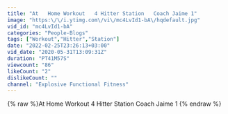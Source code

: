 ```yaml
---
title: "At   Home Workout   4 Hitter Station   Coach Jaime 1"
image: "https:\/\/i.ytimg.com\/vi\/mc4LvId1-bA\/hqdefault.jpg"
vid_id: "mc4LvId1-bA"
categories: "People-Blogs"
tags: ["Workout","Hitter","Station"]
date: "2022-02-25T23:26:13+03:00"
vid_date: "2020-05-31T13:09:31Z"
duration: "PT41M57S"
viewcount: "86"
likeCount: "2"
dislikeCount: ""
channel: "Explosive Functional Fitness"
---
```

{% raw %}At   Home Workout   4 Hitter Station   Coach Jaime 1 {% endraw %}
